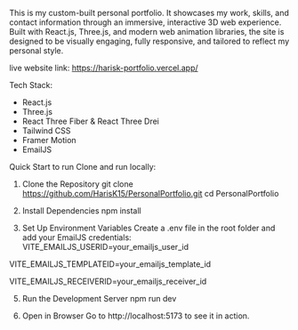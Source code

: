 This is my custom-built personal portfolio. It showcases my work, skills, and contact information through an immersive, interactive 3D web experience. Built with React.js, Three.js, and modern web animation libraries, the site is designed to be visually engaging, fully responsive, and tailored to reflect my personal style.

live website link: https://harisk-portfolio.vercel.app/


Tech Stack:
- React.js
- Three.js
- React Three Fiber & React Three Drei 
- Tailwind CSS 
- Framer Motion 
- EmailJS


Quick Start to run Clone and run locally:


1.	Clone the Repository
git clone https://github.com/HarisK15/PersonalPortfolio.git
cd PersonalPortfolio


2. Install Dependencies
npm install


3.	Set Up Environment Variables
Create a .env file in the root folder and add your EmailJS credentials:
VITE_EMAILJS_USERID=your_emailjs_user_id

VITE_EMAILJS_TEMPLATEID=your_emailjs_template_id

VITE_EMAILJS_RECEIVERID=your_emailjs_receiver_id


5.	Run the Development Server
npm run dev


6.	Open in Browser
Go to http://localhost:5173 to see it in action.
